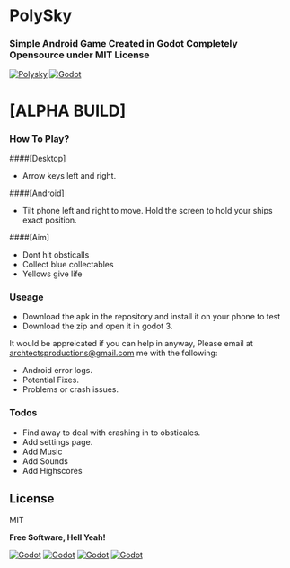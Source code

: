 # PolySky
### Simple Android Game Created in Godot Completely Opensource under MIT License

[![Polysky](https://i.imgur.com/xZb81Cg.png)]()
[![Godot](https://i.imgur.com/BhSQd2p.png)](https://godotengine.org/)

# [ALPHA BUILD]

### How To Play?

####[Desktop]

  - Arrow keys left and right.
  
####[Android]

  - Tilt phone left and right to move. Hold the screen to hold your ships exact position. 
  
####[Aim]

  - Dont hit obsticalls
  - Collect blue collectables
  - Yellows give life
  
### Useage

  - Download the apk in the repository and install it on your phone to test
  - Download the zip and open it in godot 3. 

It would be appreicated if you can help in anyway, Please email at archtectsproductions@gmail.com me with the following:
  - Android error logs.
  - Potential Fixes.
  - Problems or crash issues.

### Todos

 - Find away to deal with crashing in to obsticales.
 - Add settings page.
 - Add Music
 - Add Sounds
 - Add Highscores

License
----
MIT


**Free Software, Hell Yeah!**

[![Godot](https://www.archtects.co.uk/images/social/instagram.png)](https://www.instagram.com/iamarchtects/) [![Godot](https://www.archtects.co.uk/images/social/codepen.png)](https://codepen.io/Archtects/) [![Godot](https://www.archtects.co.uk/images/social/linkedin.png)](https://www.linkedin.com/in/scott-chambers-aa470a44/) [![Godot](https://www.archtects.co.uk/images/social/stack.png)](https://stackoverflow.com/users/story/7084031)
